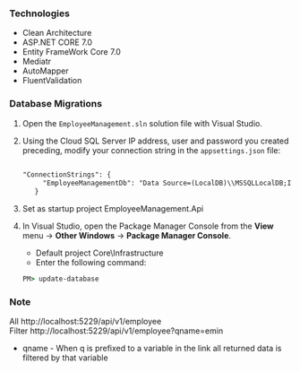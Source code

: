 ### **Technologies**
- Clean Architecture
- ASP.NET CORE 7.0
- Entity FrameWork Core 7.0
- Mediatr
- AutoMapper
- FluentValidation
  

### **Database Migrations**
1. Open the `EmployeeManagement.sln` solution file with Visual Studio.

1. Using the Cloud SQL Server IP address, user and password you created preceding, modify your connection string in the `appsettings.json` file:

   ```XML
    
   "ConnectionStrings": {
        "EmployeeManagementDb": "Data Source=(LocalDB)\\MSSQLLocalDB;Initial Catalog=employee_management;Integrated Security=True;Connect Timeout=60;TrustServerCertificate=True"
      } 
   ```
 
1. Set as startup project EmployeeManagement.Api
2. In Visual Studio, open the Package Manager Console from the **View** menu -> **Other Windows** -> **Package Manager Console**. 
   -  Default project Core\Infrastructure  
   -  Enter the following command:

   ```cmd
   PM> update-database
   ```
 ### **Note**
 All
 http://localhost:5229/api/v1/employee   
 Filter 
 http://localhost:5229/api/v1/employee?qname=emin
  - qname -  When q is prefixed to a variable in the link all returned data is filtered by that variable
 
